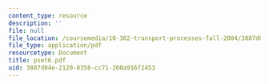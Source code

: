 ```yaml
---
content_type: resource
description: ''
file: null
file_location: /coursemedia/10-302-transport-processes-fall-2004/3887d04e21208358cc71260a916f2453_pset6.pdf
file_type: application/pdf
resourcetype: Document
title: pset6.pdf
uid: 3887d04e-2120-8358-cc71-260a916f2453
---
```


